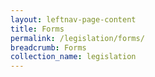 ```yaml
---
layout: leftnav-page-content
title: Forms
permalink: /legislation/forms/
breadcrumb: Forms
collection_name: legislation
---
```

